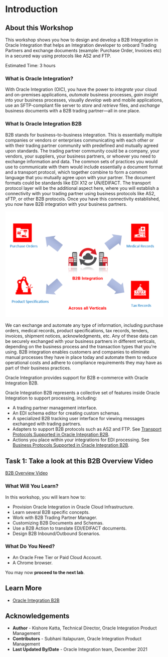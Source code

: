 # Introduction

## About this Workshop

This workshop shows you how to design and develop a B2B Integration in Oracle Integration that helps an Integration developer to onboard Trading Partners and exchange documents (example: Purchase Order, Invoices etc) in a secured way using protocols like AS2 and FTP.

Estimated Time: 3 hours

### What is Oracle Integration?

With Oracle Integration (OIC), you have the power to *integrate* your cloud and on-premises applications, *automate* business processes, *gain insight* into your business processes, visually *develop* web and mobile applications, use an SFTP-compliant file server to *store* and *retrieve* files, and *exchange* business documents with a B2B trading partner—all in one place.

### What Is Oracle Integration B2B

B2B stands for business-to-business integration. This is essentially multiple companies or vendors or enterprises communicating with each other or with their trading partner community with predefined and mutually agreed upon standards. The trading partner community could be a company, your vendors, your suppliers, your business partners, or whoever you need to exchange information and data. The common sets of practices you would use to communicate with them would include essentially a document format and a transport protocol, which together combine to form a common language that you mutually agree upon with your partner. The document formats could be standards like EDI X12 or UN/EDIFACT. The transport protocol layer will be the additional aspect here, where you will establish a connectivity with your trading partner using business protocols like AS2, sFTP, or other B2B protocols.
Once you have this connectivity established, you now have B2B integration with your business partners.

![B2B Overview](./images/b2b-intro-1.png)

We can exchange and automate any type of information, including purchase orders, medical records, product specifications, tax records, tenders, invoices, shipment notices, acknowledgments, etc. Any of these data can be securely exchanged with your business partners in different verticals, depending on the business process and the transaction types that you're using. B2B integration enables customers and companies to eliminate manual processes they have in place today and automate them to reduce operational costs and adhere to compliance requirements they may have as part of their business practices.

Oracle Integration provides support for B2B e-commerce with Oracle Integration B2B.

Oracle Integration B2B represents a collective set of features inside Oracle Integration to support processing, including:

* A trading partner management interface.
* An EDI schema editor for creating custom schemas.
* A specialized B2B tracking user interface for viewing messages exchanged with trading partners.
* Adapters to support B2B protocols such as AS2 and FTP. See [Transport Protocols Supported in Oracle Integration B2B](https://docs.oracle.com/en/cloud/paas/integration-cloud/integration-b2b/transport-protocols-supported-oracle-b2b.html#GUID-A200BA30-65F0-486A-BBBA-BAA1D84D131A).
* Actions you place within your integrations for EDI processing. See [Business Protocols Supported in Oracle Integration B2B](https://docs.oracle.com/en/cloud/paas/integration-cloud/integration-b2b/business-protocols-supported-oracle-b2b.html#GUID-CBAF3DC2-0A64-4AC4-BD2D-4F940223DC9A).

##	Task	1: Take a look at this B2B Overview Video

[B2B Overview Video](youtube:hpDwmLCdpsY)

### What Will You Learn?

In this workshop, you will learn how to:

* Provision Oracle Integration in Oracle Cloud Infrastructure.
* Learn several B2B specific concepts.
* Work with B2B Trading Partner Manager.
* Customizing B2B Documents and Schemas.
* Use a B2B Action to translate EDI/EDIFACT documents.
* Design B2B Inbound/Outbound Scenarios.

### What Do You Need?

* An Oracle Free Tier or Paid Cloud Account.
* A Chrome browser.

You may now **proceed to the next lab**.

## Learn More

* [Oracle Integration B2B](https://docs.oracle.com/en/cloud/paas/integration-cloud/btob.html)

## Acknowledgements

* **Author** - Kishore Katta, Technical Director, Oracle Integration Product Management
* **Contributors** - Subhani Italapuram, Oracle Integration Product Management
* **Last Updated By/Date** - Oracle Integration team, December 2021
